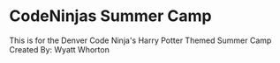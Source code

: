 # CodeNinjas Summer Camp
This is for the Denver Code Ninja's Harry Potter Themed Summer Camp
<br>
Created By: Wyatt Whorton
